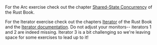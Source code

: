 For the Arc exercise check out the chapter [Shared-State Concurrency](https://doc.rust-lang.org/book/2018-edition/ch16-03-shared-state.html) of the Rust Book.

For the Iterator exercise check out the chapters [Iterator](https://doc.rust-lang.org/book/2018-edition/ch13-02-iterators.html) of the Rust Book and the [Iterator documentation](https://doc.rust-lang.org/stable/std/iter/trait.Iterator.htmlj).
Do not adjust your monitors-- iterators 1 and 2 are indeed missing. Iterator 3 is a bit challenging so we're leaving space for some exercises to lead up to it!

